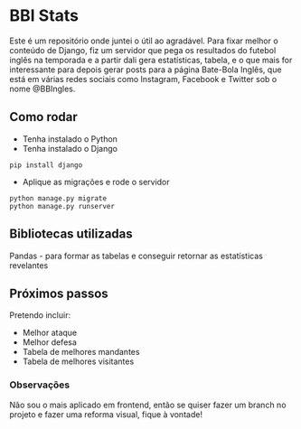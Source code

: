 # BBI Stats

Este é um repositório onde juntei o útil ao agradável. Para fixar melhor o conteúdo de Django, fiz um servidor que pega os resultados do futebol inglês na temporada e a partir dali gera estatísticas, tabela, e o que mais for interessante para depois gerar posts para a página Bate-Bola Inglês, que está em várias redes sociais como Instagram, Facebook e Twitter sob o nome @BBIngles.

## Como rodar

- Tenha instalado o Python
- Tenha instalado o Django

~~~
pip install django
~~~

- Aplique as migrações e rode o servidor
~~~
python manage.py migrate
python manage.py runserver
~~~

## Bibliotecas utilizadas
Pandas - para formar as tabelas e conseguir retornar as estatísticas revelantes

## Próximos passos
Pretendo incluir: 
- Melhor ataque
- Melhor defesa
- Tabela de melhores mandantes
- Tabela de melhores visitantes

### Observações
Não sou o mais aplicado em frontend, então se quiser fazer um branch no projeto e fazer uma reforma visual, fique à vontade!
